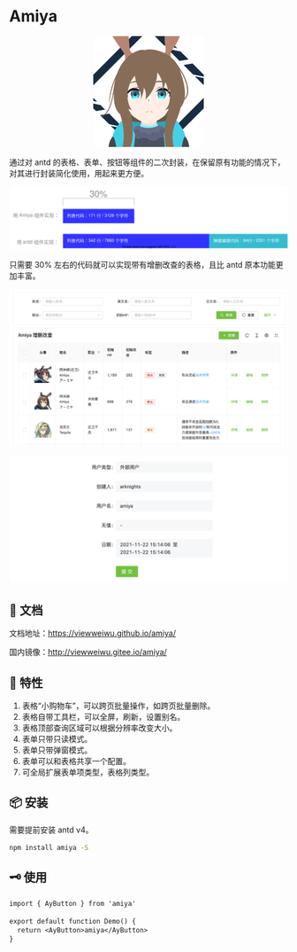 # Amiya

<p align="center">
  <img width="200" src="./public/images/logo_mini.png">
</p>

通过对 antd 的表格、表单、按钮等组件的二次封装，在保留原有功能的情况下，对其进行封装简化使用，用起来更方便。

![阿米娅对比](./public/images/22.svg)

只需要 30% 左右的代码就可以实现带有增删改查的表格，且比 antd 原本功能更加丰富。

![阿米娅表格](./public/images/1.png)

![阿米娅表单](./public/images/2.jpg)

## 📖 文档

文档地址：https://viewweiwu.github.io/amiya/

国内镜像：http://viewweiwu.gitee.io/amiya/

## 🎉 特性

1. 表格“小购物车”，可以跨页批量操作，如跨页批量删除。
2. 表格自带工具栏，可以全屏，刷新，设置别名。
3. 表格顶部查询区域可以根据分辨率改变大小。
4. 表单只带只读模式。
5. 表单只带弹窗模式。
6. 表单可以和表格共享一个配置。
7. 可全局扩展表单项类型，表格列类型。

## 📦 安装

需要提前安装 antd v4。

```bash
npm install amiya -S
```

## 🗝 使用

```tsx
import { AyButton } from 'amiya'

export default function Demo() {
  return <AyButton>amiya</AyButton>
}
```
